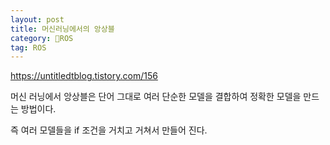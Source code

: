 ```yaml
---
layout: post
title: 머신러닝에서의 앙상블
category: ROS
tag: ROS
---
```



https://untitledtblog.tistory.com/156

머신 러닝에서 앙상블은 단어 그대로 여러 단순한 모델을 결합하여 정확한 모델을 만드는 방법이다.

즉 여러 모델들을 if 조건을 거치고 거쳐서 만들어 진다.
